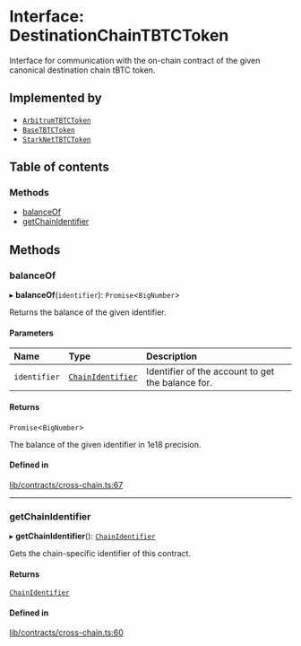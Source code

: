 # Interface: DestinationChainTBTCToken

Interface for communication with the on-chain contract of the given
canonical destination chain tBTC token.

## Implemented by

- [`ArbitrumTBTCToken`](../classes/ArbitrumTBTCToken.md)
- [`BaseTBTCToken`](../classes/BaseTBTCToken.md)
- [`StarkNetTBTCToken`](../classes/StarkNetTBTCToken.md)

## Table of contents

### Methods

- [balanceOf](DestinationChainTBTCToken.md#balanceof)
- [getChainIdentifier](DestinationChainTBTCToken.md#getchainidentifier)

## Methods

### balanceOf

▸ **balanceOf**(`identifier`): `Promise`\<`BigNumber`\>

Returns the balance of the given identifier.

#### Parameters

| Name | Type | Description |
| :------ | :------ | :------ |
| `identifier` | [`ChainIdentifier`](ChainIdentifier.md) | Identifier of the account to get the balance for. |

#### Returns

`Promise`\<`BigNumber`\>

The balance of the given identifier in 1e18 precision.

#### Defined in

[lib/contracts/cross-chain.ts:67](https://github.com/threshold-network/tbtc-v2/blob/ntt-typescript/typescript/src/lib/contracts/cross-chain.ts#L67)

___

### getChainIdentifier

▸ **getChainIdentifier**(): [`ChainIdentifier`](ChainIdentifier.md)

Gets the chain-specific identifier of this contract.

#### Returns

[`ChainIdentifier`](ChainIdentifier.md)

#### Defined in

[lib/contracts/cross-chain.ts:60](https://github.com/threshold-network/tbtc-v2/blob/ntt-typescript/typescript/src/lib/contracts/cross-chain.ts#L60)
